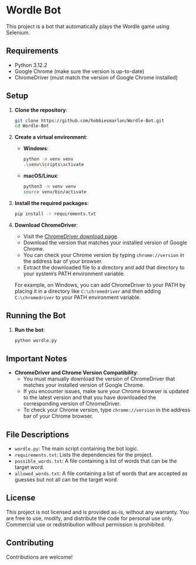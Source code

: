 # Wordle Bot

This project is a bot that automatically plays the Wordle game using Selenium.

## Requirements

- Python 3.12.2
- Google Chrome (make sure the version is up-to-date)
- ChromeDriver (must match the version of Google Chrome installed)

## Setup

1. **Clone the repository**:

   ```sh
   git clone https://github.com/hobbiesmarlon/Wordle-Bot.git
   cd Wordle-Bot
   ```

2. **Create a virtual environment**:

   - **Windows**:
     ```sh
     python -m venv venv
     .\venv\Scripts\activate
     ```
   - **macOS/Linux**:
     ```sh
     python3 -m venv venv
     source venv/bin/activate
     ```

3. **Install the required packages**:

   ```sh
   pip install -r requirements.txt
   ```

4. **Download ChromeDriver**:

   - Visit the [ChromeDriver download page](https://sites.google.com/chromium.org/driver/downloads).
   - Download the version that matches your installed version of Google Chrome.
   - You can check your Chrome version by typing `chrome://version` in the address bar of your browser.
   - Extract the downloaded file to a directory and add that directory to your system’s PATH environment variable.

   For example, on Windows, you can add ChromeDriver to your PATH by placing it in a directory like `C:\chromedriver` and then adding `C:\chromedriver` to your PATH environment variable.

## Running the Bot

1. **Run the bot**:
   ```sh
   python wordle.py
   ```

## Important Notes

- **ChromeDriver and Chrome Version Compatibility**:
  - You must manually download the version of ChromeDriver that matches your installed version of Google Chrome.
  - If you encounter issues, make sure your Chrome browser is updated to the latest version and that you have downloaded the corresponding version of ChromeDriver.
  - To check your Chrome version, type `chrome://version` in the address bar of your Chrome browser.

## File Descriptions

- `wordle.py`: The main script containing the bot logic.
- `requirements.txt`: Lists the dependencies for the project.
- `possible_words.txt`: A file containing a list of words that can be the target word.
- `allowed_words.txt`: A file containing a list of words that are accepted as guesses but not all can be the target word.

## License

This project is not licensed and is provided as-is, without any warranty. You are free to use, modify, and distribute the code for personal use only. Commercial use or redistribution without permission is prohibited.

## Contributing

Contributions are welcome!
